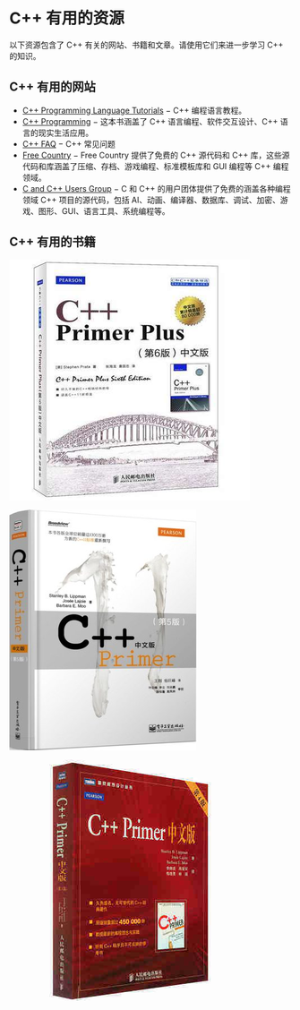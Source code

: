 # C++ 有用的资源

以下资源包含了 C++ 有关的网站、书籍和文章。请使用它们来进一步学习 C++ 的知识。

## C++ 有用的网站

*   [C++ Programming Language Tutorials](http://www.cs.wustl.edu/~schmidt/C++/) − C++ 编程语言教程。
*   [C++ Programming](http://en.wikibooks.org/wiki/C++_Programming) − 这本书涵盖了 C++ 语言编程、软件交互设计、C++ 语言的现实生活应用。
*   [C++ FAQ](http://www.parashift.com/c++-faq-lite/index.html#table-of-contents) − C++ 常见问题
*   [Free Country](http://www.thefreecountry.com/sourcecode/cpp.shtml) − Free Country 提供了免费的 C++ 源代码和 C++ 库，这些源代码和库涵盖了压缩、存档、游戏编程、标准模板库和 GUI 编程等 C++ 编程领域。
*   [C and C++ Users Group](http://www.hal9k.com/cug/) − C 和 C++ 的用户团体提供了免费的涵盖各种编程领域 C++ 项目的源代码，包括 AI、动画、编译器、数据库、调试、加密、游戏、图形、GUI、语言工具、系统编程等。

## C++ 有用的书籍

[![The C++ Programming Language](../../img/TB16Y66FVXXXXbyXpXXXXXXXXXX_!!0-item_pic.jpg_430x430q90.jpg)](http://redirect.simba.taobao.com/rd?w=unionnojs&f=http%3A%2F%2Fai.taoba…5ccfdb950740ca16&c=un&b=alimm_0&p=mm_15547675_4304446_32812183)

[![The C++ Programming Language](../../img/T1WQqrFXJbXXXXXXXX_!!0-item_pic.jpg_430x430q90.jpg)](http://redirect.simba.taobao.com/rd?w=unionnojs&f=http%3A%2F%2Fai.taoba…5ccfdb950740ca16&c=un&b=alimm_0&p=mm_15547675_4304446_32812183)

[![](../../img/TB1H530HFXXXXX.XVXXXXXXXXXX_!!0-item_pic.jpg_430x430q90.jpg)](http://redirect.simba.taobao.com/rd?w=unionnojs&f=http%3A%2F%2Fai.taoba…5ccfdb950740ca16&c=un&b=alimm_0&p=mm_15547675_4304446_32812183)
